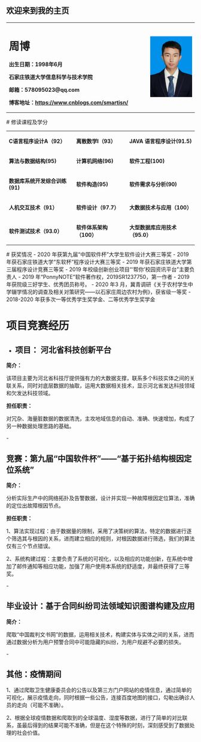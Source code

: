 ## 欢迎来到我的主页
<table border="0">
  <tr>
    <td width="75%">
      <h1>周博</h1>
      <p><b>出生日期：1998年6月</b></p>
      <p><b>石家庄铁道大学信息科学与技术学院</b></p>
      <p><b>邮箱：578095023@qq.com</b></p>
      <p><b>博客地址：<a href="https://www.cnblogs.com/smartisn/">https://www.cnblogs.com/smartisn/</a></b></p>
    </td>
    <td width="25%">
      <img src="/personal_pic.png" width="100%">      
    </td>
  </tr>
</table>
# 修读课程及学分
<table border="0">
  <tr>
    <td>
      <p><b>C语言程序设计A（92）</b></p>
    </td>
    <td>
      <p><b>离散数学I（93）</b></p>
    </td>
    <td>
      <p><b>JAVA 语言程序设计(91.5)</b></p>
    </td>
  </tr>
<tr>
    <td>
      <p><b>算法与数据结构(95)</b></p>
    </td>
    <td>
      <p><b>计算机网络(96)</b></p>
    </td>
    <td>
      <p><b>软件工程(100)</b></p>
    </td>
  </tr>
<tr>
    <td>
      <p><b>数据库系统开发综合训练(91)</b></p>
    </td>
    <td>
      <p><b>软件构造(95)</b></p>
    </td>
    <td>
      <p><b>软件需求与分析(90)</b></p>
    </td>
  </tr>
<tr>
    <td>
      <p><b>人机交互技术（91）</b></p>
    </td>
    <td>
      <p><b>软件设计（97.7）</b></p>
    </td>
    <td>
      <p><b>大数据技术与应用（100）</b></p>
    </td>
  </tr>
<tr>
    <td>
      <p><b>软件测试技术（93.0）</b></p>
    </td>
    <td>
      <p><b>软件体系架构（100）</b></p>
    </td>
    <td>
      <p><b>大型数据库应用技术（95.0）</b></p>
    </td>
  </tr>
</table>
# 获奖情况
- 2020 年获第九届“中国软件杯”大学生软件设计大赛三等奖
- 2019 年获石家庄铁道大学“东软杯”程序设计大赛三等奖
- 2019 年获石家庄铁道大学第三届程序设计竞赛三等奖
- 2019 年校级创新创业项目“‘帮你’校园资讯平台”主要负责人
- 2019 年“PonnyNOTE”软件著作权，2019SR1237750，第一作者
- 2019 年获院级三好学生、优秀团员称号。
- 2020 年3 月，冀青调研《关于农村学生中学辍学情况的调查及相关对策研究——以石家庄周边农村为例》，获省级一等奖
- 2018-2020 年获多次一等优秀学生奖学金、二等优秀学生奖学金

# 项目竞赛经历
- <h2>项目： 河北省科技创新平台</h2>
<p><b>简介：</b></p>
 <p>该项目主要为河北省科技厅提供强有力的大数据支撑，联系多个科技实体之间的关联关系，同时对底层数据的抽取，运用大数据相关技术，显示河北省发达科技领域和欠发达科技领域。</p>
<p><b>担任职责：</b></p>
 <p>对冗杂、海量脏数据的数据清洗，主攻地域信息的自动、准确、快速增加，构成了另一种数据处理思路的基础。</p>
- <h2>竞赛：第九届“中国软件杯”——“基于拓扑结构根因定位系统”</h2>
<p><b>简介：</b></p>
<p>分析实际生产中的网络拓扑及告警数据，设计并实现一种故障根因定位算法，准确的定位出故障根因节点。</p>
<p><b>担任职责：</b></p>
   <p> 1、算法实现过程：由于数据量的限制，采用了决策树的算法，特定的数据进行逐个筛选其与根因的关系，进而建立相应的规则，对根因数据进行筛选，我们的算法仅有三个节点错误。</p>
   <p>2、系统构建过程：主要负责了系统的可视化，以及相应的功能创新，在系统中增加了邮件通知等相应功能，加强了用户使用本系统的舒适度，并最终获得了三等奖。</p>
- <h2>毕业设计：基于合同纠纷司法领域知识图谱构建及应用</h2>
<p><b>简介：</b></p>
<p>爬取“中国裁判文书网”的数据，运用相关技术，构建实体与实体之间的关系，进而通过数据分析为用户预警合同中可能隐藏的纠纷，为用户规避不必要的损失。</p>
-<h2>其他：疫情期间</h2>
<p> 1、通过爬取卫生健康委员会的公告以及第三方门户网站的疫情信息，通过简单的可视化，展示疫情走向，同时根据一些公告，连接百度地图的接口，勾勒出确诊人员的走向（可能不准确）。</p>
<p> 2、根据全球疫情数据和爬取到的全球温度、湿度等数据，进行了简单的对比联系，虽最后得到的结果可能不准确，但是在这个特殊的时刻，深刻感受到了数据处理的社会价值。</p>
